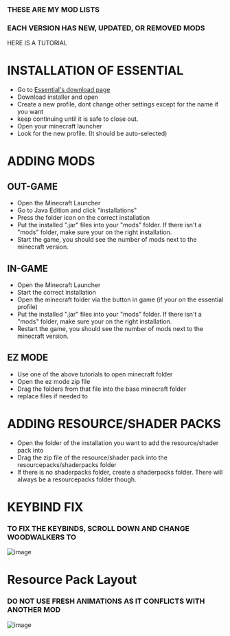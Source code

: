 ### THESE ARE MY MOD LISTS
### EACH VERSION HAS NEW, UPDATED, OR REMOVED MODS

HERE IS A TUTORIAL

# INSTALLATION OF ESSENTIAL
* Go to [Essential's download page](https://essential.gg/downloads)
* Download installer and open
* Create a new profile, dont change other settings except for the name if you want
* keep continuing until it is safe to close out.
* Open your minecraft launcher
* Look for the new profile. (It should be auto-selected)

# ADDING MODS
## OUT-GAME
* Open the Minecraft Launcher
* Go to Java Edition and click "installations"
* Press the folder icon on the correct installation
* Put the installed ".jar" files into your "mods" folder. If there isn't a "mods" folder, make sure your on the right installation.
* Start the game, you should see the number of mods next to the minecraft version.
## IN-GAME
* Open the Minecraft Launcher
* Start the correct installation
* Open the minecraft folder via the button in game (if your on the essential profile)
* Put the installed ".jar" files into your "mods" folder. If there isn't a "mods" folder, make sure your on the right installation.
* Restart the game, you should see the number of mods next to the minecraft version.
## EZ MODE
* Use one of the above tutorials to open minecraft folder
* Open the ez mode zip file
* Drag the folders from that file into the base minecraft folder
* replace files if needed to

# ADDING RESOURCE/SHADER PACKS
* Open the folder of the installation you want to add the resource/shader pack into
* Drag the zip file of the resource/shader pack into the resourcepacks/shaderpacks folder
* If there is no shaderpacks folder, create a shaderpacks folder. There will always be a resourcepacks folder though.

# KEYBIND FIX
### TO FIX THE KEYBINDS, SCROLL DOWN AND CHANGE WOODWALKERS TO
![image](https://github.com/VastXanderman/mod-list-for-my-minecraft/assets/168394656/ec9b348a-ed9b-4dd2-949b-ab63f3e80937)

# Resource Pack Layout
### DO NOT USE FRESH ANIMATIONS AS IT CONFLICTS WITH ANOTHER MOD
![image](https://github.com/VastXanderman/mod-list-for-my-minecraft/assets/168394656/6bb3903a-667d-4b1f-858e-29f21ef39b6f)
